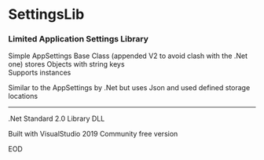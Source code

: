 # SettingsLib

### Limited Application Settings Library

Simple AppSettings Base Class (appended V2 to avoid clash with the .Net one)
stores Objects with string keys   
Supports instances
   
   
Similar to the AppSettings by .Net but uses Json and used defined storage locations

---

.Net Standard 2.0 Library DLL

Built with VisualStudio 2019 Community free version



EOD
